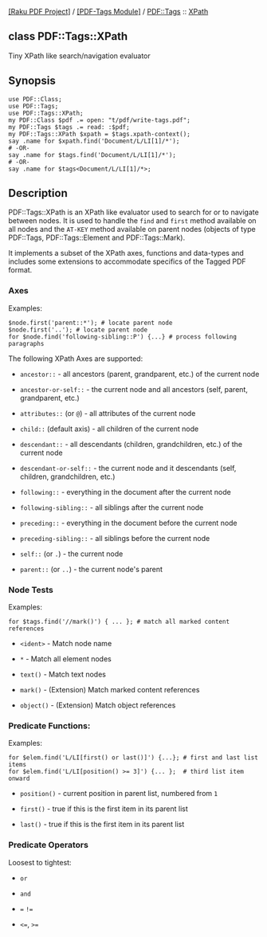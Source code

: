 [[Raku PDF Project]](https://pdf-raku.github.io)
 / [[PDF-Tags Module]](https://pdf-raku.github.io/PDF-Tags-raku)
 / [PDF::Tags](https://pdf-raku.github.io/PDF-Tags-raku/PDF/Tags)
 :: [XPath](https://pdf-raku.github.io/PDF-Tags-raku/PDF/Tags/XPath)

class PDF::Tags::XPath
----------------------

Tiny XPath like search/navigation evaluator

Synopsis
--------

    use PDF::Class;
    use PDF::Tags;
    use PDF::Tags::XPath;
    my PDF::Class $pdf .= open: "t/pdf/write-tags.pdf";
    my PDF::Tags $tags .= read: :$pdf;
    my PDF::Tags::XPath $xpath = $tags.xpath-context();
    say .name for $xpath.find('Document/L/LI[1]/*');
    # -OR-
    say .name for $tags.find('Document/L/LI[1]/*');
    # -OR-
    say .name for $tags<Document/L/LI[1]/*>;

Description
-----------

PDF::Tags::XPath is an XPath like evaluator used to search for or to navigate between nodes. It is used to handle the `find` and `first` method available on all nodes and the `AT-KEY` method available on parent nodes (objects of type PDF::Tags, PDF::Tags::Element and PDF::Tags::Mark).

It implements a subset of the XPath axes, functions and data-types and includes some extensions to accommodate specifics of the Tagged PDF format.

### Axes

Examples:

    $node.first('parent::*'); # locate parent node
    $node.first('..'); # locate parent node
    for $node.find('following-sibling::P') {...} # process following paragraphs

The following XPath Axes are supported:

  * `ancestor::` - all ancestors (parent, grandparent, etc.) of the current node

  * `ancestor-or-self::` - the current node and all ancestors (self, parent, grandparent, etc.)

  * `attributes::` (or `@`) - all attributes of the current node

  * `child::` (default axis) - all children of the current node

  * `descendant::` - all descendants (children, grandchildren, etc.) of the current node

  * `descendant-or-self::` - the current node and it descendants (self, children, grandchildren, etc.)

  * `following::` - everything in the document after the current node

  * `following-sibling::` - all siblings after the current node

  * `preceding::` - everything in the document before the current node

  * `preceding-sibling::` - all siblings before the current node

  * `self::` (or `.`) - the current node

  * `parent::` (or `..`) - the current node's parent

### Node Tests

Examples:

    for $tags.find('//mark()') { ... }; # match all marked content references

  * `<ident>` - Match node name

  * `*` - Match all element nodes

  * `text()` - Match text nodes

  * `mark()` - (Extension) Match marked content references

  * `object()` - (Extension) Match object references

### Predicate Functions:

Examples:

    for $elem.find('L/LI[first() or last()]') {...}; # first and last list items 
    for $elem.find('L/LI[position() >= 3]') {... };  # third list item onward

  * `position()` - current position in parent list, numbered from `1`

  * `first()` - true if this is the first item in its parent list

  * `last()` - true if this is the first item in its parent list

### Predicate Operators

Loosest to tightest:

  * `or`

  * `and`

  * `=` `!=`

  * `<=`, `>=`

